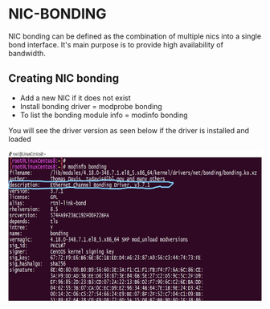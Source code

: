 
# NIC-BONDING

NIC bonding can be defined as the combination of multiple nics into a single bond interface.
It's main purpose is to provide high availability of bandwidth.


## Creating NIC bonding

- Add a new NIC if it does not exist
- Install bonding driver = modprobe bonding
- To list the bonding module info = modinfo bonding

You will see the driver version as seen below if the driver is installed and loaded

<img src="https://github.com/Dibyendu-sk/NIC-BONDING/blob/main/InkedCapture4_LI.jpg" width="600" height="300" />

